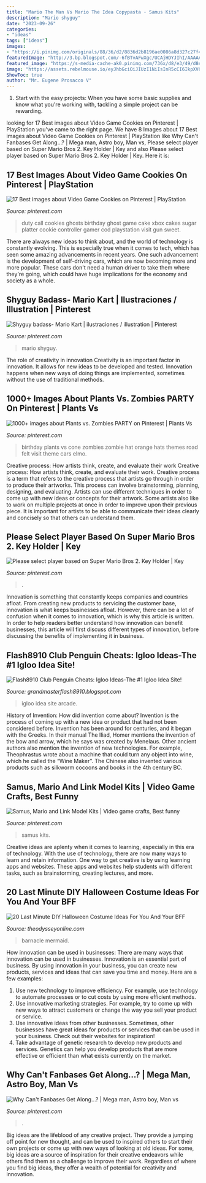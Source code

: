 ```yaml
---
title: "Mario The Man Vs Mario The Idea Copypasta - Samus Kits"
description: "Mario shyguy"
date: "2023-09-26"
categories:
- "ideas"
tags: ["ideas"]
images:
- "https://i.pinimg.com/originals/88/36/d2/8836d2b8196ae0086a8d327c27f426f8.jpg"
featuredImage: "http://3.bp.blogspot.com/-6fBTvAFwXgc/UCAjHDYJIhI/AAAAAAAABQY/FoJWbYfOC08/s1600/igloo+idea.png"
featured_image: "https://s-media-cache-ak0.pinimg.com/736x/d8/e3/49/d8e3492001631bd4fe927db8e019e335.jpg"
image: "https://assets.rebelmouse.io/eyJhbGciOiJIUzI1NiIsInR5cCI6IkpXVCJ9.eyJpbWFnZSI6Imh0dHBzOi8vYXNzZXRzLnJibC5tcy8xMjMxMjAwNi9vcmlnaW4uanBnIiwiZXhwaXJlc19hdCI6MTY0NDI5MzM1M30.Hv2DS1pz3QJ6tzYzAv5plKxOMY8MVI_PcoL3KAltef0/img.jpg?width=980"
ShowToc: true
author: "Mr. Eugene Prosacco V"
---
```



1. Start with the easy projects: When you have some basic supplies and know what you're working with, tackling a simple project can be rewarding.

	

		
looking for 17 Best images about Video Game Cookies on Pinterest | PlayStation you've came to the right page. We have 8 Images about 17 Best images about Video Game Cookies on Pinterest | PlayStation like Why Can&#039;t Fanbases Get Along...? | Mega man, Astro boy, Man vs, Please select player based on Super Mario Bros 2. Key Holder | Key and also Please select player based on Super Mario Bros 2. Key Holder | Key. Here it is:
		
    
## 17 Best Images About Video Game Cookies On Pinterest | PlayStation

<img loading=lazy src="https://s-media-cache-ak0.pinimg.com/736x/d8/e3/49/d8e3492001631bd4fe927db8e019e335.jpg" onerror="this.onerror=null;this.src='https://tse1.mm.bing.net/th?id=OIP.HFWFh5v8FdEROZOlhClALgEsDh&amp;pid=15.1';" alt="17 Best images about Video Game Cookies on Pinterest | PlayStation">

_Source: pinterest.com_

>duty call cookies ghosts birthday ghost game cake xbox cakes sugar platter cookie controller gamer cod playstation visit gun sweet. 

	

There are always new ideas to think about, and the world of technology is constantly evolving. This is especially true when it comes to tech, which has seen some amazing advancements in recent years. One such advancement is the development of self-driving cars, which are now becoming more and more popular. These cars don't need a human driver to take them where they're going, which could have huge implications for the economy and society as a whole.

    
## Shyguy Badass- Mario Kart | Ilustraciones / Illustration | Pinterest

<img loading=lazy src="https://s-media-cache-ak0.pinimg.com/736x/c2/89/0c/c2890cfdbf1170bcf8a0173e893c6ebd.jpg" onerror="this.onerror=null;this.src='https://tse1.mm.bing.net/th?id=OIP.eOnmmKjTAZ3Lf6b8MfWfSwHaHa&amp;pid=15.1';" alt="Shyguy badass- Mario Kart | ilustraciones / illustration | Pinterest">

_Source: pinterest.com_

>mario shyguy. 

	

The role of creativity in innovation
Creativity is an important factor in innovation. It allows for new ideas to be developed and tested. Innovation happens when new ways of doing things are implemented, sometimes without the use of traditional methods.

    
## 1000+ Images About Plants Vs. Zombies PARTY On Pinterest | Plants Vs

<img loading=lazy src="https://s-media-cache-ak0.pinimg.com/236x/f6/91/6c/f6916cce4f456a4fbb8c1f78618e8c7e.jpg" onerror="this.onerror=null;this.src='https://tse1.mm.bing.net/th?id=OIP._zmJsLot5AyZ_o1oEh2f0AAAAA&amp;pid=15.1';" alt="1000+ images about Plants vs. Zombies PARTY on Pinterest | Plants Vs">

_Source: pinterest.com_

>birthday plants vs cone zombies zombie hat orange hats themes road felt visit theme cars elmo. 

	

Creative process: How artists think, create, and evaluate their work
Creative process: How artists think, create, and evaluate their work.
Creative process is a term that refers to the creative process that artists go through in order to produce their artworks. This process can involve brainstorming, planning, designing, and evaluating. Artists can use different techniques in order to come up with new ideas or concepts for their artwork. Some artists also like to work on multiple projects at once in order to improve upon their previous piece. It is important for artists to be able to communicate their ideas clearly and concisely so that others can understand them.

    
## Please Select Player Based On Super Mario Bros 2. Key Holder | Key

<img loading=lazy src="https://i.pinimg.com/originals/88/36/d2/8836d2b8196ae0086a8d327c27f426f8.jpg" onerror="this.onerror=null;this.src='https://tse4.mm.bing.net/th?id=OIP.8m9qmmJOhx5kkluyPivy2wHaFh&amp;pid=15.1';" alt="Please select player based on Super Mario Bros 2. Key Holder | Key">

_Source: pinterest.com_

>. 

	

Innovation is something that constantly keeps companies and countries afloat. From creating new products to servicing the customer base, innovation is what keeps businesses afloat. However, there can be a lot of confusion when it comes to innovation, which is why this article is written. In order to help readers better understand how innovation can benefit businesses, this article will first discuss different types of innovation, before discussing the benefits of implementing it in business.

    
## Flash8910 Club Penguin Cheats: Igloo Ideas-The #1 Igloo Idea Site!

<img loading=lazy src="http://3.bp.blogspot.com/-6fBTvAFwXgc/UCAjHDYJIhI/AAAAAAAABQY/FoJWbYfOC08/s1600/igloo+idea.png" onerror="this.onerror=null;this.src='https://tse4.mm.bing.net/th?id=OIP.IBTGzbCBCNoO1IKl5TIYBgHaER&amp;pid=15.1';" alt="Flash8910 Club Penguin Cheats: Igloo Ideas-The #1 Igloo Idea Site!">

_Source: grandmasterflash8910.blogspot.com_

>igloo idea site arcade. 

	

History of Invention: How did invention come about?
Invention is the process of coming up with a new idea or product that had not been considered before. Invention has been around for centuries, and it began with the Greeks. In their manual The Iliad, Homer mentions the invention of the bow and arrow, which he says was created by Menelaus. Other ancient authors also mention the invention of new technologies. For example, Theophrastus wrote about a machine that could turn any object into wine, which he called the “Wine Maker”. The Chinese also invented various products such as silkworm cocoons and books in the 4th century BC.

    
## Samus, Mario And Link Model Kits | Video Game Crafts, Best Funny

<img loading=lazy src="https://i.pinimg.com/originals/2a/28/69/2a28696409267409444048b004c063d5.jpg" onerror="this.onerror=null;this.src='https://tse3.mm.bing.net/th?id=OIP.KihpZAkmdAlEQEiwBMBj1QHaWz&amp;pid=15.1';" alt="Samus, Mario and Link Model Kits | Video game crafts, Best funny">

_Source: pinterest.com_

>samus kits. 

	

Creative ideas are aplenty when it comes to learning, especially in this era of technology. With the use of technology, there are now many ways to learn and retain information. One way to get creative is by using learning apps and websites. These apps and websites help students with different tasks, such as brainstorming, creating lectures, and more.

    
## 20 Last Minute DIY Halloween Costume Ideas For You And Your BFF

<img loading=lazy src="https://assets.rebelmouse.io/eyJhbGciOiJIUzI1NiIsInR5cCI6IkpXVCJ9.eyJpbWFnZSI6Imh0dHBzOi8vYXNzZXRzLnJibC5tcy8xMjMxMjAwNi9vcmlnaW4uanBnIiwiZXhwaXJlc19hdCI6MTY0NDI5MzM1M30.Hv2DS1pz3QJ6tzYzAv5plKxOMY8MVI_PcoL3KAltef0/img.jpg?width=980" onerror="this.onerror=null;this.src='https://tse4.mm.bing.net/th?id=OIP.NbaabB2MUF0oaBmogitG6AHaJ4&amp;pid=15.1';" alt="20 Last Minute DIY Halloween Costume Ideas For You And Your BFF">

_Source: theodysseyonline.com_

>barnacle mermaid. 

	

How innovation can be used in businesses: There are many ways that innovation can be used in businesses.
Innovation is an essential part of business. By using innovation in your business, you can create new products, services and ideas that can save you time and money. Here are a few examples: 
1. Use new technology to improve efficiency. For example, use technology to automate processes or to cut costs by using more efficient methods. 
2. Use innovative marketing strategies. For example, try to come up with new ways to attract customers or change the way you sell your product or service. 
3. Use innovative ideas from other businesses. Sometimes, other businesses have great ideas for products or services that can be used in your business. Check out their websites for inspiration! 
4. Take advantage of genetic research to develop new products and services. Genetics can help you develop products that are more effective or efficient than what exists currently on the market.

    
## Why Can&#039;t Fanbases Get Along...? | Mega Man, Astro Boy, Man Vs

<img loading=lazy src="https://i.pinimg.com/236x/10/d8/24/10d82432df1cf337858e1aa29936cf50--paper-mario-color-splash.jpg?nii=t" onerror="this.onerror=null;this.src='https://tse1.mm.bing.net/th?id=OIP.BkbP54-CTd_C5KvonPC-ZwAAAA&amp;pid=15.1';" alt="Why Can&#039;t Fanbases Get Along...? | Mega man, Astro boy, Man vs">

_Source: pinterest.com_

>. 

	

Big ideas are the lifeblood of any creative project. They provide a jumping off point for new thought, and can be used to inspired others to start their own projects or come up with new ways of looking at old ideas. For some, big ideas are a source of inspiration for their creative endeavors while others find them as a challenge to improve their work. Regardless of where you find big ideas, they offer a wealth of potential for creativity and innovation.

